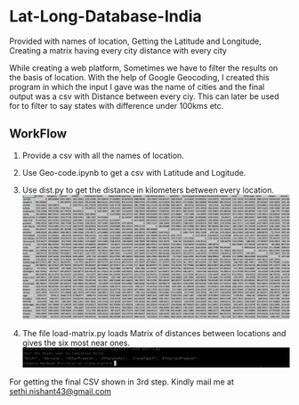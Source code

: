 # Lat-Long-Database-India
Provided with names of location, Getting the Latitude and Longitude, Creating a matrix having every city distance with every city

While creating a web platform, Sometimes we have to filter the results on the basis of location. With the help of Google Geocoding, I created this program in which the input I gave was the name of cities and the final output was a csv with Distance between every ciy. This can later be used for to filter to say states with difference under 100kms etc.

## WorkFlow

1. Provide a csv with all the names of location.
2. Use Geo-code.ipynb to get a csv with Latitude and Logitude.
3. Use dist.py to get the distance in kilometers between every location.
![Alt text](https://raw.githubusercontent.com/nishantsethi/Lat-long-Database-india/master/Screenshot%20at%20Mar%2015%2013-22-23.png?raw=true "CSV File")

4. The file load-matrix.py loads Matrix of distances between locations and gives the six most near ones.
![Alt text](https://raw.githubusercontent.com/nishantsethi/Lat-long-Database-india/master/Screenshot%20at%20Mar%2015%2013-26-34.png?raw=true "6 Nearest Cities")

For getting the final CSV shown in 3rd step. Kindly mail me at sethi.nishant43@gmail.com
